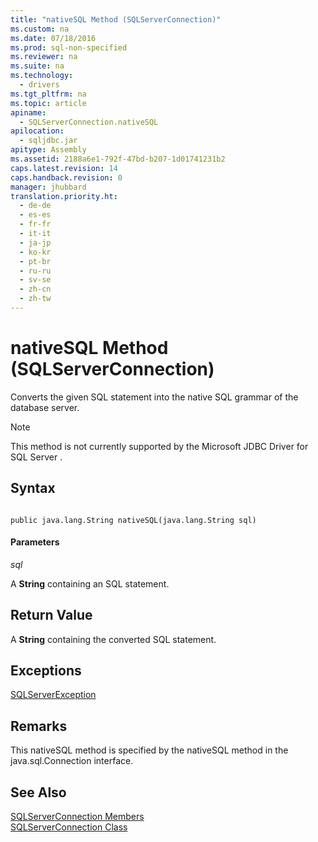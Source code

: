 ```yaml
---
title: "nativeSQL Method (SQLServerConnection)"
ms.custom: na
ms.date: 07/18/2016
ms.prod: sql-non-specified
ms.reviewer: na
ms.suite: na
ms.technology: 
  - drivers
ms.tgt_pltfrm: na
ms.topic: article
apiname: 
  - SQLServerConnection.nativeSQL
apilocation: 
  - sqljdbc.jar
apitype: Assembly
ms.assetid: 2188a6e1-792f-47bd-b207-1d01741231b2
caps.latest.revision: 14
caps.handback.revision: 0
manager: jhubbard
translation.priority.ht: 
  - de-de
  - es-es
  - fr-fr
  - it-it
  - ja-jp
  - ko-kr
  - pt-br
  - ru-ru
  - sv-se
  - zh-cn
  - zh-tw
---
```

# nativeSQL Method (SQLServerConnection)
  Converts the given SQL statement into the native SQL grammar of the database server.  
  
> [!NOTE]  
>  This method is not currently supported by the  Microsoft JDBC Driver for SQL Server .  
  
## Syntax  
  
```  
  
public java.lang.String nativeSQL(java.lang.String sql)  
```  
  
#### Parameters  
 *sql*  
  
 A **String** containing an SQL statement.  
  
## Return Value  
 A **String** containing the converted SQL statement.  
  
## Exceptions  
 [SQLServerException](../content/SQLServerException-Class.md)  
  
## Remarks  
 This nativeSQL method is specified by the nativeSQL method in the java.sql.Connection interface.  
  
## See Also  
 [SQLServerConnection Members](../content/SQLServerConnection-Members.md)   
 [SQLServerConnection Class](../content/SQLServerConnection-Class.md)  
  
  